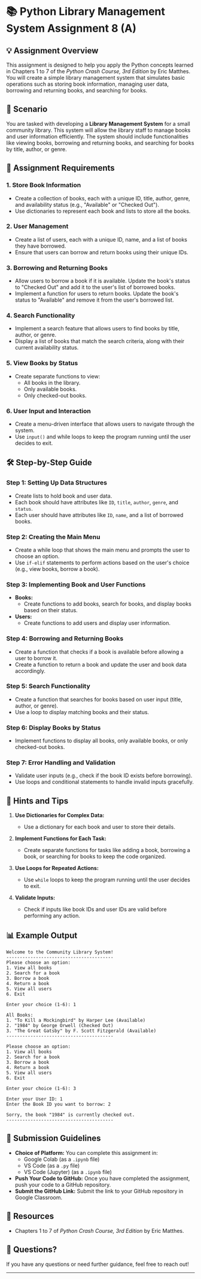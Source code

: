 # 📚 Python Library Management System Assignment 8 (A)

## 💡 Assignment Overview

This assignment is designed to help you apply the Python concepts learned in Chapters 1 to 7 of the _Python Crash Course, 3rd Edition_ by Eric Matthes. You will create a simple library management system that simulates basic operations such as storing book information, managing user data, borrowing and returning books, and searching for books.

## 📝 Scenario

You are tasked with developing a **Library Management System** for a small community library. This system will allow the library staff to manage books and user information efficiently. The system should include functionalities like viewing books, borrowing and returning books, and searching for books by title, author, or genre.

## 🎯 Assignment Requirements

### 1. **Store Book Information**

- Create a collection of books, each with a unique ID, title, author, genre, and availability status (e.g., "Available" or "Checked Out").
- Use dictionaries to represent each book and lists to store all the books.

### 2. **User Management**

- Create a list of users, each with a unique ID, name, and a list of books they have borrowed.
- Ensure that users can borrow and return books using their unique IDs.

### 3. **Borrowing and Returning Books**

- Allow users to borrow a book if it is available. Update the book's status to "Checked Out" and add it to the user's list of borrowed books.
- Implement a function for users to return books. Update the book's status to "Available" and remove it from the user's borrowed list.

### 4. **Search Functionality**

- Implement a search feature that allows users to find books by title, author, or genre.
- Display a list of books that match the search criteria, along with their current availability status.

### 5. **View Books by Status**

- Create separate functions to view:
  - All books in the library.
  - Only available books.
  - Only checked-out books.

### 6. **User Input and Interaction**

- Create a menu-driven interface that allows users to navigate through the system.
- Use `input()` and while loops to keep the program running until the user decides to exit.

## 🛠️ Step-by-Step Guide

### Step 1: Setting Up Data Structures

- Create lists to hold book and user data.
- Each book should have attributes like `ID`, `title`, `author`, `genre`, and `status`.
- Each user should have attributes like `ID`, `name`, and a list of borrowed books.

### Step 2: Creating the Main Menu

- Create a while loop that shows the main menu and prompts the user to choose an option.
- Use `if-elif` statements to perform actions based on the user's choice (e.g., view books, borrow a book).

### Step 3: Implementing Book and User Functions

- **Books:**
  - Create functions to add books, search for books, and display books based on their status.
- **Users:**
  - Create functions to add users and display user information.

### Step 4: Borrowing and Returning Books

- Create a function that checks if a book is available before allowing a user to borrow it.
- Create a function to return a book and update the user and book data accordingly.

### Step 5: Search Functionality

- Create a function that searches for books based on user input (title, author, or genre).
- Use a loop to display matching books and their status.

### Step 6: Display Books by Status

- Implement functions to display all books, only available books, or only checked-out books.

### Step 7: Error Handling and Validation

- Validate user inputs (e.g., check if the book ID exists before borrowing).
- Use loops and conditional statements to handle invalid inputs gracefully.

## 🧩 Hints and Tips

1. **Use Dictionaries for Complex Data:**

   - Use a dictionary for each book and user to store their details.

2. **Implement Functions for Each Task:**

   - Create separate functions for tasks like adding a book, borrowing a book, or searching for books to keep the code organized.

3. **Use Loops for Repeated Actions:**

   - Use `while` loops to keep the program running until the user decides to exit.

4. **Validate Inputs:**
   - Check if inputs like book IDs and user IDs are valid before performing any action.

## 📊 Example Output

```plaintext
Welcome to the Community Library System!
----------------------------------------
Please choose an option:
1. View all books
2. Search for a book
3. Borrow a book
4. Return a book
5. View all users
6. Exit

Enter your choice (1-6): 1

All Books:
1. "To Kill a Mockingbird" by Harper Lee (Available)
2. "1984" by George Orwell (Checked Out)
3. "The Great Gatsby" by F. Scott Fitzgerald (Available)
----------------------------------------

Please choose an option:
1. View all books
2. Search for a book
3. Borrow a book
4. Return a book
5. View all users
6. Exit

Enter your choice (1-6): 3

Enter your User ID: 1
Enter the Book ID you want to borrow: 2

Sorry, the book "1984" is currently checked out.
----------------------------------------
```

## 📌 Submission Guidelines

- **Choice of Platform:** You can complete this assignment in:
  - Google Colab (as a `.ipynb` file)
  - VS Code (as a `.py` file)
  - VS Code (Jupyter) (as a `.ipynb` file)
- **Push Your Code to GitHub:** Once you have completed the assignment, push your code to a GitHub repository.
- **Submit the GitHub Link:** Submit the link to your GitHub repository in Google Classroom.

## 🔗 Resources

- Chapters 1 to 7 of _Python Crash Course, 3rd Edition_ by Eric Matthes.

## 📧 Questions?

If you have any questions or need further guidance, feel free to reach out!

---